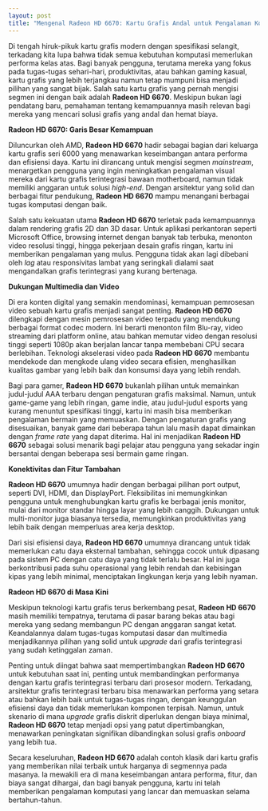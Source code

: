 ```yaml
---
layout: post
title: "Mengenal Radeon HD 6670: Kartu Grafis Andal untuk Pengalaman Komputasi Sehari-hari"
---
```


Di tengah hiruk-pikuk kartu grafis modern dengan spesifikasi selangit, terkadang kita lupa bahwa tidak semua kebutuhan komputasi memerlukan performa kelas atas. Bagi banyak pengguna, terutama mereka yang fokus pada tugas-tugas sehari-hari, produktivitas, atau bahkan gaming kasual, kartu grafis yang lebih terjangkau namun tetap mumpuni bisa menjadi pilihan yang sangat bijak. Salah satu kartu grafis yang pernah mengisi segmen ini dengan baik adalah **Radeon HD 6670**. Meskipun bukan lagi pendatang baru, pemahaman tentang kemampuannya masih relevan bagi mereka yang mencari solusi grafis yang andal dan hemat biaya.

**Radeon HD 6670: Garis Besar Kemampuan**

Diluncurkan oleh AMD, **Radeon HD 6670** hadir sebagai bagian dari keluarga kartu grafis seri 6000 yang menawarkan keseimbangan antara performa dan efisiensi daya. Kartu ini dirancang untuk mengisi segmen *mainstream*, menargetkan pengguna yang ingin meningkatkan pengalaman visual mereka dari kartu grafis terintegrasi bawaan motherboard, namun tidak memiliki anggaran untuk solusi *high-end*. Dengan arsitektur yang solid dan berbagai fitur pendukung, **Radeon HD 6670** mampu menangani berbagai tugas komputasi dengan baik.

Salah satu kekuatan utama **Radeon HD 6670** terletak pada kemampuannya dalam rendering grafis 2D dan 3D dasar. Untuk aplikasi perkantoran seperti Microsoft Office, browsing internet dengan banyak tab terbuka, menonton video resolusi tinggi, hingga pekerjaan desain grafis ringan, kartu ini memberikan pengalaman yang mulus. Pengguna tidak akan lagi dibebani oleh *lag* atau responsivitas lambat yang seringkali dialami saat mengandalkan grafis terintegrasi yang kurang bertenaga.

**Dukungan Multimedia dan Video**

Di era konten digital yang semakin mendominasi, kemampuan pemrosesan video sebuah kartu grafis menjadi sangat penting. **Radeon HD 6670** dilengkapi dengan mesin pemrosesan video terpadu yang mendukung berbagai format codec modern. Ini berarti menonton film Blu-ray, video streaming dari platform online, atau bahkan memutar video dengan resolusi tinggi seperti 1080p akan berjalan lancar tanpa membebani CPU secara berlebihan. Teknologi akselerasi video pada **Radeon HD 6670** membantu mendekode dan mengkode ulang video secara efisien, menghasilkan kualitas gambar yang lebih baik dan konsumsi daya yang lebih rendah.

Bagi para gamer, **Radeon HD 6670** bukanlah pilihan untuk memainkan judul-judul AAA terbaru dengan pengaturan grafis maksimal. Namun, untuk game-game yang lebih ringan, game indie, atau judul-judul esports yang kurang menuntut spesifikasi tinggi, kartu ini masih bisa memberikan pengalaman bermain yang memuaskan. Dengan pengaturan grafis yang disesuaikan, banyak game dari beberapa tahun lalu masih dapat dimainkan dengan *frame rate* yang dapat diterima. Hal ini menjadikan **Radeon HD 6670** sebagai solusi menarik bagi pelajar atau pengguna yang sekadar ingin bersantai dengan beberapa sesi bermain game ringan.

**Konektivitas dan Fitur Tambahan**

**Radeon HD 6670** umumnya hadir dengan berbagai pilihan port output, seperti DVI, HDMI, dan DisplayPort. Fleksibilitas ini memungkinkan pengguna untuk menghubungkan kartu grafis ke berbagai jenis monitor, mulai dari monitor standar hingga layar yang lebih canggih. Dukungan untuk multi-monitor juga biasanya tersedia, memungkinkan produktivitas yang lebih baik dengan memperluas area kerja desktop.

Dari sisi efisiensi daya, **Radeon HD 6670** umumnya dirancang untuk tidak memerlukan catu daya eksternal tambahan, sehingga cocok untuk dipasang pada sistem PC dengan catu daya yang tidak terlalu besar. Hal ini juga berkontribusi pada suhu operasional yang lebih rendah dan kebisingan kipas yang lebih minimal, menciptakan lingkungan kerja yang lebih nyaman.

**Radeon HD 6670 di Masa Kini**

Meskipun teknologi kartu grafis terus berkembang pesat, **Radeon HD 6670** masih memiliki tempatnya, terutama di pasar barang bekas atau bagi mereka yang sedang membangun PC dengan anggaran sangat ketat. Keandalannya dalam tugas-tugas komputasi dasar dan multimedia menjadikannya pilihan yang solid untuk *upgrade* dari grafis terintegrasi yang sudah ketinggalan zaman.

Penting untuk diingat bahwa saat mempertimbangkan **Radeon HD 6670** untuk kebutuhan saat ini, penting untuk membandingkan performanya dengan kartu grafis terintegrasi terbaru dari prosesor modern. Terkadang, arsitektur grafis terintegrasi terbaru bisa menawarkan performa yang setara atau bahkan lebih baik untuk tugas-tugas ringan, dengan keunggulan efisiensi daya dan tidak memerlukan komponen terpisah. Namun, untuk skenario di mana *upgrade* grafis diskrit diperlukan dengan biaya minimal, **Radeon HD 6670** tetap menjadi opsi yang patut dipertimbangkan, menawarkan peningkatan signifikan dibandingkan solusi grafis *onboard* yang lebih tua.

Secara keseluruhan, **Radeon HD 6670** adalah contoh klasik dari kartu grafis yang memberikan nilai terbaik untuk harganya di segmennya pada masanya. Ia mewakili era di mana keseimbangan antara performa, fitur, dan biaya sangat dihargai, dan bagi banyak pengguna, kartu ini telah memberikan pengalaman komputasi yang lancar dan memuaskan selama bertahun-tahun.
